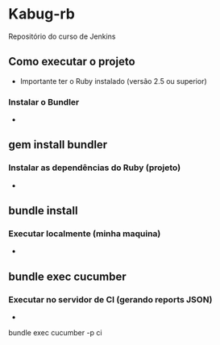 # Kabug-rb
Repositório do curso de Jenkins

## Como executar o projeto
* Importante ter o Ruby instalado (versão 2.5 ou superior)
### Instalar o Bundler
-
gem install bundler
-

### Instalar as dependências do Ruby (projeto)
-
bundle install
-

### Executar localmente (minha maquina)
-
bundle exec cucumber
-
### Executar no servidor de CI (gerando reports JSON)
-
bundle exec cucumber -p ci



